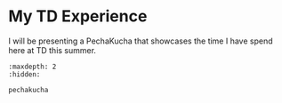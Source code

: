 # My TD Experience

I will be presenting a PechaKucha that showcases the time I have spend here at TD this summer.



<!-- use this to make a menu when you add more pages -->
```{toctree}
:maxdepth: 2
:hidden:

pechakucha
```